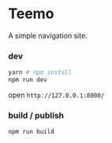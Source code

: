 # Teemo
A simple navigation site.

### dev
```sh
yarn # npm install
npm run dev
```
open `http://127.0.0.1:8000/`

### build / publish
```sh
npm run build
```
